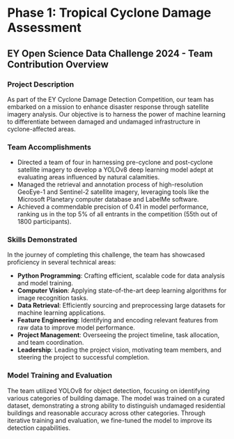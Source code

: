 # Phase 1: Tropical Cyclone Damage Assessment

## EY Open Science Data Challenge 2024 - Team Contribution Overview

### Project Description

As part of the EY Cyclone Damage Detection Competition, our team has embarked on a mission to enhance disaster response through satellite imagery analysis. Our objective is to harness the power of machine learning to differentiate between damaged and undamaged infrastructure in cyclone-affected areas.

### Team Accomplishments

- Directed a team of four in harnessing pre-cyclone and post-cyclone satellite imagery to develop a YOLOv8 deep learning model adept at evaluating areas influenced by natural calamities.
- Managed the retrieval and annotation process of high-resolution GeoEye-1 and Sentinel-2 satellite imagery, leveraging tools like the Microsoft Planetary computer database and LabelMe software.
- Achieved a commendable precision of 0.41 in model performance, ranking us in the top 5% of all entrants in the competition (55th out of 1800 participants).

### Skills Demonstrated

In the journey of completing this challenge, the team has showcased proficiency in several technical areas:

- **Python Programming**: Crafting efficient, scalable code for data analysis and model training.
- **Computer Vision**: Applying state-of-the-art deep learning algorithms for image recognition tasks.
- **Data Retrieval**: Efficiently sourcing and preprocessing large datasets for machine learning applications.
- **Feature Engineering**: Identifying and encoding relevant features from raw data to improve model performance.
- **Project Management**: Overseeing the project timeline, task allocation, and team coordination.
- **Leadership**: Leading the project vision, motivating team members, and steering the project to successful completion.

### Model Training and Evaluation

The team utilized YOLOv8 for object detection, focusing on identifying various categories of building damage. The model was trained on a curated dataset, demonstrating a strong ability to distinguish undamaged residential buildings and reasonable accuracy across other categories. Through iterative training and evaluation, we fine-tuned the model to improve its detection capabilities.